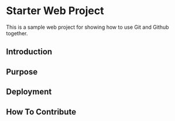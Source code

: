 # Starter Web Project

This is a sample web project for showing how to use Git and Github together.

## Introduction

## Purpose

## Deployment

## How To Contribute
